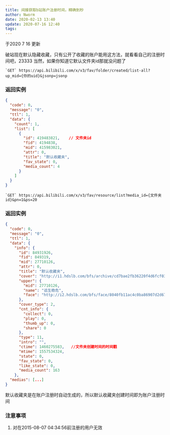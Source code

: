 ```yaml
---
title: 间接获取b站账户注册时间，精确到秒
author: Nworm
date: 2020-02-13 13:40
update: 2020-07-16 12:40
tags: 
---
```


于2020 7 16 更新

破站现在默认隐藏收藏，只有公开了收藏的账户能用这方法，就看看自己的注册时间吧，23333
当然，如果你知道它默认文件夹id那就没问题了

``` {numberLines}
`GET` https://api.bilibili.com/x/v3/fav/folder/created/list-all?up_mid={你的uid}&jsonp=jsonp
```
<!--more-->
### 返回实例  
```json {numberLines}
{
  "code": 0,
  "message": "0",
  "ttl": 1,
  "data": {
    "count": 1,
    "list": [
      {
        "id": 419483821,	// 文件夹id
        "fid": 4194838,   
        "mid": 415983021,
        "attr": 0,
        "title": "默认收藏夹",
        "fav_state": 0,
        "media_count": 4
      }
    ]
  }
}
```

```
`GET` https://api.bilibili.com/x/v3/fav/resource/list?media_id={文件夹id}&pn=1&ps=20
```

### 返回实例  
```json {numberLines}
{
  "code": 0,
  "message": "0",
  "ttl": 1,
  "data": {
    "info": {
      "id": 84931926,
      "fid": 849319,
      "mid": 27710126,
      "attr": 0,
      "title": "默认收藏夹",
      "cover": "http://i1.hdslb.com/bfs/archive/cd7bae2fb36220f4d6fcf0337b06726fbfe86275.jpg",
      "upper": {
        "mid": 27710126,
        "name": "诋生稳危",
        "face": "http://i2.hdslb.com/bfs/face/8040fb11ac4c0ba86907d2d675a64c63695b46c3.jpg"
      },
      "cover_type": 2,
      "cnt_info": {
        "collect": 0,
        "play": 0,
        "thumb_up": 0,
        "share": 0
      },
      "type": 11,
      "intro": "",
      "ctime": 1460275583,   //文件夹创建时间的时间戳
      "mtime": 1557534324,
      "state": 0,
      "fav_state": 0,
      "like_state": 0,
      "media_count": 163
    },
  "medias": [...]
}
```

默认收藏夹是在账户注册时自动生成的，所以默认收藏夹创建时间即为账户注册时间  

### 注意事项  
 1. 对在2015-08-07 04:34:56前注册的用户无效 

